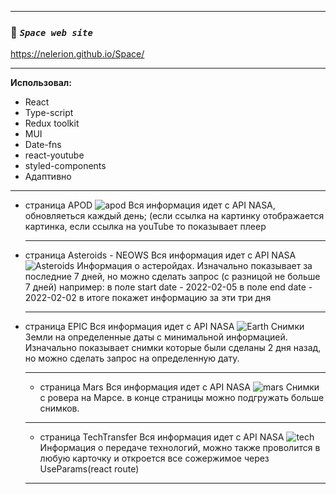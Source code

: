 ____
 ### :mag_right: *`Space web site`* 
 https://nelerion.github.io/Space/
____
**Использовал:**
- React
- Type-script
- Redux toolkit
- MUI
- Date-fns
- react-youtube
- styled-components
- Адаптивно
____
- страница APOD
![apod](https://user-images.githubusercontent.com/95306473/189705980-05d8c449-894f-47af-b2b3-0376b9d3f92d.png)
Вся информация идет с API NASA, обновляеться каждый день;
(если ссылка на картинку отображается картинка,
если ссылка на youTube то показывает плеер
  ____
- страница Asteroids - NEOWS
Вся информация идет с API NASA
![Asteroids](https://user-images.githubusercontent.com/95306473/189706535-9fae7e83-e7ca-43f3-a700-998f73c6f44f.gif)
Информация о астеройдах.
Изначально показывает за последние 7 дней,
но можно сделать запрос (с разницой не больше 7 дней)
например:
в поле start date -  2022-02-05 
в поле end date -  2022-02-02 
в итоге покажет информацию за эти три дня
  ____
- страница EPIC
Вся информация идет с API NASA
![Earth](https://user-images.githubusercontent.com/95306473/189706630-83b8ee78-c603-4a5e-ae76-6a0038b2cb48.gif)
Снимки Земли на определенные даты с минимальной информацией.
Изначально показывает снимки которые были сделаны 2 дня назад,
но можно сделать запрос на определенную дату.
  ____
  - страница Mars
  Вся информация идет с API NASA
![mars](https://user-images.githubusercontent.com/95306473/189707023-8d4d1790-25ad-4521-abb8-aa1b2ab86425.gif)
Снимки с ровера на Марсе.
в конце страницы можно подгружать больше снимков.
  ____
    - страница TechTransfer
    Вся информация идет с API NASA
![tech](https://user-images.githubusercontent.com/95306473/189707286-7d92e0cc-7a1c-48fd-ae82-9b055082c634.gif)
Информация о передаче технологий, можно также проволится в любую карточку и откроется все сожержимое через UseParams(react route)
  ____
 


  

